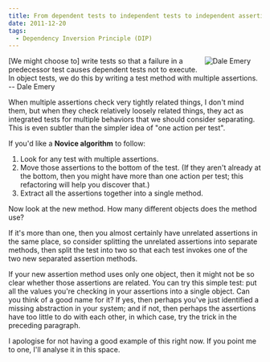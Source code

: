 ```yaml
---
title: From dependent tests to independent tests to independent assertions
date: 2011-12-20
tags:
  - Dependency Inversion Principle (DIP)
---
```


<span style="float: right; margin-left: 10px; margin-bottom: 10px; width: 3cm">![Dale Emery](/images/dhemery-small.jpg)</span>
[We might choose to] write tests so that a failure in a predecessor test causes dependent tests not to execute. In object tests, we do this by writing a test method with multiple assertions. -- Dale Emery

When multiple assertions check very tightly related things, I don't mind them, but when they check relatively loosely related things, they act as integrated tests for multiple behaviors that we should consider separating. This is even subtler than the simpler idea of "one action per test".

If you'd like a **Novice algorithm** to follow:

1. Look for any test with multiple assertions.
2. Move those assertions to the bottom of the test. (If they aren't already at the bottom, then you might have more than one action per test; this refactoring will help you discover that.)
3. Extract all the assertions together into a single method.

Now look at the new method. How many different objects does the method use?

If it's more than one, then you almost certainly have unrelated assertions in the same place, so consider splitting the unrelated assertions into separate methods, then split the test into two so that each test invokes one of the two new separated assertion methods.

If your new assertion method uses only one object, then it might not be so clear whether those assertions are related. You can try this simple test: put all the values you're checking in your assertions into a single object. Can you think of a good name for it? If yes, then perhaps you've just identified a missing abstraction in your system; and if not, then perhaps the assertions have too little to do with each other, in which case, try the trick in the preceding paragraph.

I apologise for not having a good example of this right now. If you point me to one, I'll analyse it in this space.

